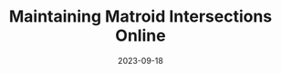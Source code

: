 ---
title: "Maintaining Matroid Intersections Online"
collection: publications
date: 2023-09-18
venue: 'ACM-SIAM Symposium on Discrete Algorithms (SODA24)'
fileurl: 'https://arxiv.org/pdf/2309.10214.pdf'
authors: 'Niv Buchbinder, Anupam Gupta, Anna R. Karlin, Sherry Sarkar'
---